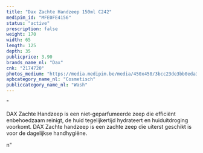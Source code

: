 ```yaml
---
title: "Dax Zachte Handzeep 150ml C242"
medipim_id: "MFE0FE4156"
status: "active"
prescription: false
weight: 170
width: 65
length: 125
depth: 35
publicprice: 3.90
brands_name_nl: "Dax"
cnk: "2174720"
photos_medium: "https://media.medipim.be/media/450x450/3bcc23de3bb0eda3873b40269fd176db61d5a488.jpg"
apbcategory_name_nl: "Cosmetisch"
publiccategory_name_nl: "Wash"
---
```

"<p>DAX Zachte Handzeep is een niet-geparfumeerde zeep die efficiënt enbehoedzaam reinigt, de huid tegelijkertijd hydrateert en huiduitdroging voorkomt. DAX Zachte handzeep is een zachte zeep die uiterst geschikt is voor de dagelijkse handhygiëne.</p>n"
